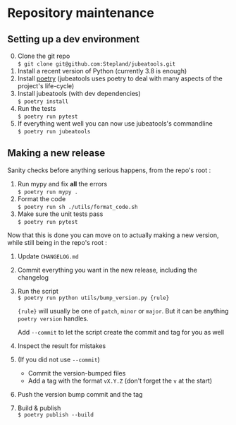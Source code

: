 # Repository maintenance
## Setting up a dev environment
0. Clone the git repo <br> `$ git clone git@github.com:Stepland/jubeatools.git`
0. Install a recent version of Python (currently 3.8 is enough)
0. Install [poetry](https://python-poetry.org/) (jubeatools uses poetry to deal with many aspects of the project's life-cycle)
0. Install jubeatools (with dev dependencies) <br> `$ poetry install`
0. Run the tests <br> `$ poetry run pytest`
0. If everything went well you can now use jubeatools's commandline <br> `$ poetry run jubeatools`

## Making a new release
Sanity checks before anything serious happens, from the repo's root :
1. Run mypy and fix **all** the errors <br> `$ poetry run mypy .`
1. Format the code <br> `$ poetry run sh ./utils/format_code.sh`
1. Make sure the unit tests pass <br> `$ poetry run pytest`

Now that this is done you can move on to actually making a new version,
while still being in the repo's root :
1. Update `CHANGELOG.md`
1. Commit everything you want in the new release, including the changelog
1. Run the script <br> `$ poetry run python utils/bump_version.py {rule}`
   
   `{rule}` will usually be one of `patch`, `minor` or `major`. But it can be anything `poetry version` handles.

   Add `--commit` to let the script create the commit and tag for you as well
1. Inspect the result for mistakes
1. (If you did not use `--commit`)
    - Commit the version-bumped files
    - Add a tag with the format `vX.Y.Z` (don't forget the `v` at the start)
1. Push the version bump commit and the tag
1. Build & publish <br> `$ poetry publish --build`
